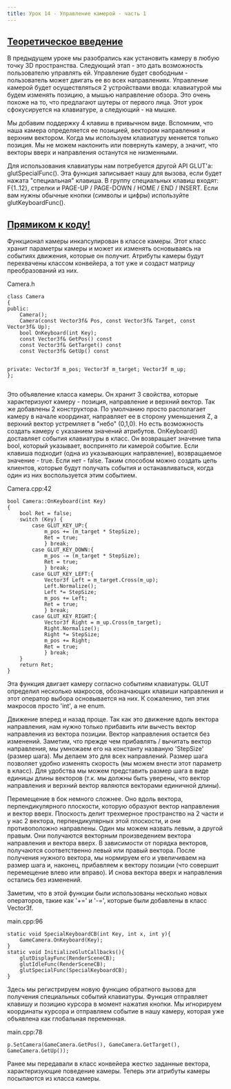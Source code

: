 ```yaml
---
title: Урок 14 - Управление камерой - часть 1
---
```

<a href="http://ogldev.atspace.co.uk/www/tutorial14/tutorial14.html"><h2>Теоретическое введение</h2></a>
<p>В предыдущем уроке мы разобрались как установить камеру в любую точку 3D пространства. Следующий этап - это дать возможность пользователю управлять ей. Управление будет свободным - пользователь может двигать ее во всех направлениях. Управление камерой будет осуществляться 2 устройствами ввода: клавиатурой мы будем изменять позицию, а мышью направление обзора. Это очень похоже на то, что предлагают шутеры от первого лица. Этот урок сфокусируется на клавиатуре, а следующий - на мышке.</p>
<p>Мы добавим поддержку 4 клавиш в привычном виде. Вспомним, что наша камера определяется ее позицией, вектором направления и верхним вектором. Когда мы используем клавиатуру меняется только позиция. Мы не можем наклонить или повернуть камеру, а значит, что векторы вверх и направления останутся не низменными.</p>
<p>Для использования клавиатуры нам потребуется другой API GLUT'a: glutSpecialFunc(). Эта функция записывает нашу для вызова, если будет нажата "специальная" клавиша. В группу специальных клавиш входят: F{1..12}, стрелки и PAGE-UP / PAGE-DOWN / HOME / END / INSERT. Если вам нужны обычные кнопки (символы и цифры) используйте glutKeyboardFunc().</p> 
<a href="https://github.com/triplepointfive/ogldev/tree/master/tutorial14"><h2>Прямиком к коду!</h2></a>
<p>Функционал камеры инкапсулирован в классе камеры. Этот класс хранит параметры камеры и может их изменять основываясь на событиях движения, которые он получит. Атрибуты камеры будут перехвачены классом конвейера, а тот уже и создаст матрицу преобразований из них.</p>
</div></article><article class="hero clearfix"><div class="col_33">
<p class="message">Camera.h</p>
</div></article><article class="hero clearfix"><div class="col_100">
<pre><code>class Camera
{
public:
	Camera();
	Camera(const Vector3f&amp; Pos, const Vector3f&amp; Target, const Vector3f&amp; Up);
	bool OnKeyboard(int Key);
	const Vector3f&amp; GetPos() const
	const Vector3f&amp; GetTarget() const
	const Vector3f&amp; GetUp() const

private:
	Vector3f m_pos;
	Vector3f m_target;
	Vector3f m_up;
};</code></pre>
<p>Это объявление класса камеры. Он хранит 3 свойства, которые характеризуют камеру - позиция, направление и верхний вектор. Так же добавлены 2 конструктора. По умолчанию просто располагает камеру в начале координат, направляет ее в сторону уменьшения Z, а верхний вектор устремляет в "небо" (0,1,0). Но есть возможность создать камеру с указанием значений атрибутов. OnKeyboard() доставляет события клавиатуры в класс. Он возвращает значение типа bool, который указывает, воспринято ли камерой событие. Если клавиша подходит (одна из указывающих направление), возвращаемое значение -  true. Если нет - false. Таким способом можно создать цепь клиентов, которые будут получать события и останавливаться, когда один из них воспользуется этим событием.</p>
</div></article><article class="hero clearfix"><div class="col_33">
<p class="message">Camera.cpp:42</p>
</div></article><article class="hero clearfix"><div class="col_100">
<pre><code>bool Camera::OnKeyboard(int Key)
{
	bool Ret = false;
	switch (Key) {
		case GLUT_KEY_UP:{
			m_pos += (m_target * StepSize);
			Ret = true;
			} break;
		case GLUT_KEY_DOWN:{
			m_pos -= (m_target * StepSize);
			Ret = true;
			} break;
		case GLUT_KEY_LEFT:{
			Vector3f Left = m_target.Cross(m_up);
			Left.Normalize();
			Left *= StepSize;
			m_pos += Left;
			Ret = true;
			} break;
		case GLUT_KEY_RIGHT:{
			Vector3f Right = m_up.Cross(m_target);
			Right.Normalize();
			Right *= StepSize;
			m_pos += Right;
			Ret = true;
			} break;
	}
	return Ret;
}</code></pre>
<p>Эта функция двигает камеру согласно событиям клавиатуры. GLUT определил несколько макросов, обозначающих клавиши направления и этот оператор выбора основывается на них. К сожалению, тип этих макросов просто 'int', а не enum.</p>
<p>Движение вперед и назад проще. Так как это движение вдоль вектора направления, нам нужно только прибавить или вычесть вектор направления из вектора позиции. Вектор направления остается без изменений. Заметим, что прежде чем прибавлять / вычитать вектор направления, мы умножаем его на константу названую 'StepSize' (размер шага). Мы делаем это для всех направлений. Размер шага позволяет удобно изменять скорость (мы можем внести этот параметр в класс). Для удобства мы можем представить размер шага в виде единицы длины векторов (т.к. мы должны быть уверены, что вектор направления и верхний вектор являются векторами единичной длины).</p>  
<p>Перемещение в бок немного сложнее. Оно вдоль вектора, перпендикулярного плоскости, которую образуют вектор направления и вектор вверх. Плоскость делит трехмерное пространство на 2 части и у нас 2 вектора, перпендикулярных этой плоскости, и они противоположно направлены. Один мы можем назвать левым, а другой правым. Они получаются векторным произведением вектора направления и вектора вверх. В зависимости от порядка векторов, получаются соответственно левый или правый вектора. После получения нужного вектора, мы нормируем его и увеличиваем на размер шага и, наконец, прибавляем к вектору позиции (что совершит перемещение влево или вправо). И снова вектора вверх и направления остались без изменений.</p>
<p>Заметим, что в этой функции были использованы несколько новых операторов, такие как '+=' и '-=', которые были добавлены в класс Vector3f.</p>
</div></article><article class="hero clearfix"><div class="col_33">
<p class="message">main.cpp:96</p>
</div></article><article class="hero clearfix"><div class="col_100">
<pre><code>static void SpecialKeyboardCB(int Key, int x, int y){
	GameCamera.OnKeyboard(Key);
}
static void InitializeGlutCallbacks(){
	glutDisplayFunc(RenderSceneCB);
	glutIdleFunc(RenderSceneCB);
	glutSpecialFunc(SpecialKeyboardCB);
}</code></pre>
<p>Здесь мы регистрируем новую функцию обратного вызова для получения специальных событий клавиатуры. Функция отправляет клавишу и позицию курсора в момент нажатия кнопки. Мы игнорируем координаты курсора и отправляем событие в нашу камеру, которая уже объявлена как глобальная переменная.</p>
</div></article><article class="hero clearfix"><div class="col_33">
<p class="message">main.cpp:78</p>
</div></article><article class="hero clearfix"><div class="col_100">
<pre><code>p.SetCamera(GameCamera.GetPos(), GameCamera.GetTarget(), GameCamera.GetUp());</code></pre>
<p>Ранее мы передавали в класс конвейера жестко заданные вектора, характеризующие поведение камеры. Теперь эти атрибуты камеры посылаются из класса камеры.</p>